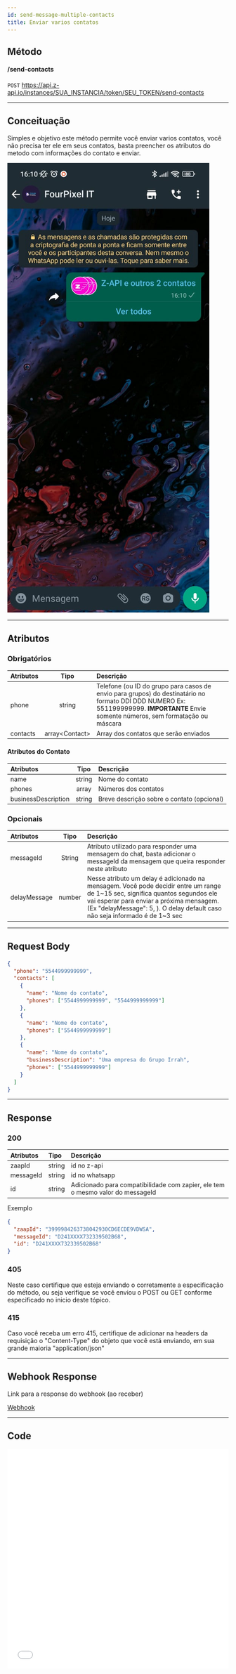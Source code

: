 ```yaml
---
id: send-message-multiple-contacts
title: Enviar varios contatos
---
```


## Método

#### /send-contacts

`POST` https://api.z-api.io/instances/SUA_INSTANCIA/token/SEU_TOKEN/send-contacts

---

## Conceituação

Simples e objetivo este método permite você enviar varios contatos, você não precisa ter ele em seus contatos, basta preencher os atributos do metodo com informações do contato e enviar.

![image](../../img/send-message-contacts.jpeg)

---

## Atributos

### Obrigatórios

| Atributos | Tipo | Descrição |
| :-- | :-: | :-- |
| phone | string | Telefone (ou ID do grupo para casos de envio para grupos) do destinatário no formato DDI DDD NUMERO Ex: 551199999999. **IMPORTANTE** Envie somente números, sem formatação ou máscara |
| contacts | array&#60;Contact&#62; | Array dos contatos que serão enviados |

#### Atributos do Contato

| Atributos           |  Tipo  | Descrição                                  |
| :------------------ | :----: | :----------------------------------------- |
| name                | string | Nome do contato                            |
| phones              | array  | Números dos contatos                       |
| businessDescription | string | Breve descrição sobre o contato (opcional) |

### Opcionais

| Atributos | Tipo | Descrição |
| :-- | :-: | :-- |
| messageId | String | Atributo utilizado para responder uma mensagem do chat, basta adicionar o messageId da mensagem que queira responder neste atributo |
| delayMessage | number | Nesse atributo um delay é adicionado na mensagem. Você pode decidir entre um range de 1~15 sec, significa quantos segundos ele vai esperar para enviar a próxima mensagem. (Ex "delayMessage": 5, ). O delay default caso não seja informado é de 1~3 sec |

---

## Request Body

```json
{
  "phone": "5544999999999",
  "contacts": [
    {
      "name": "Nome do contato",
      "phones": ["5544999999999", "5544999999999"]
    },
    {
      "name": "Nome do contato",
      "phones": ["5544999999999"]
    },
    {
      "name": "Nome do contato",
      "businessDescription": "Uma empresa do Grupo Irrah",
      "phones": ["5544999999999"]
    }
  ]
}
```

---

## Response

### 200

| Atributos | Tipo | Descrição |
| :-- | :-- | :-- |
| zaapId | string | id no z-api |
| messageId | string | id no whatsapp |
| id | string | Adicionado para compatibilidade com zapier, ele tem o mesmo valor do messageId |

Exemplo

```json
{
  "zaapId": "3999984263738042930CD6ECDE9VDWSA",
  "messageId": "D241XXXX732339502B68",
  "id": "D241XXXX732339502B68"
}
```

### 405

Neste caso certifique que esteja enviando o corretamente a especificação do método, ou seja verifique se você enviou o POST ou GET conforme especificado no inicio deste tópico.

### 415

Caso você receba um erro 415, certifique de adicionar na headers da requisição o "Content-Type" do objeto que você está enviando, em sua grande maioria "application/json"

---

## Webhook Response

Link para a response do webhook (ao receber)

[Webhook](../webhooks/on-message-received#exemplo-de-retorno-de-contato)

---

## Code

<iframe src="//api.apiembed.com/?source=https://raw.githubusercontent.com/Z-API/z-api-docs/main/json-examples/send-contacts.json&targets=all" frameborder="0" scrolling="no" width="100%" height="500px" seamless></iframe>
